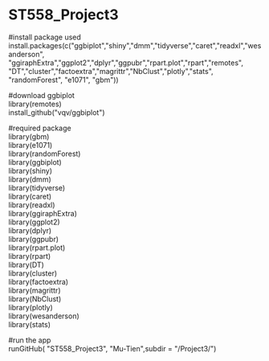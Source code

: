 # ST558_Project3


#install package used\
install.packages(c("ggbiplot","shiny","dmm","tidyverse","caret","readxl","wesanderson",\
                   "ggiraphExtra","ggplot2","dplyr","ggpubr","rpart.plot","rpart","remotes",\
                   "DT","cluster","factoextra","magrittr","NbClust","plotly","stats",\
                   "randomForest", "e1071", "gbm"))

#download ggbiplot\
library(remotes)\
install_github("vqv/ggbiplot")

#required package\
library(gbm)\
library(e1071)\
library(randomForest)\
library(ggbiplot)\
library(shiny)\
library(dmm)\
library(tidyverse)\
library(caret)\
library(readxl)\
library(ggiraphExtra)\
library(ggplot2)\
library(dplyr)\
library(ggpubr)\
library(rpart.plot)\
library(rpart)\
library(DT)\
library(cluster)\
library(factoextra)\
library(magrittr)\
library(NbClust)\
library(plotly)\
library(wesanderson)\
library(stats)

#run the app\
runGitHub( "ST558_Project3", "Mu-Tien",subdir = "/Project3/")



